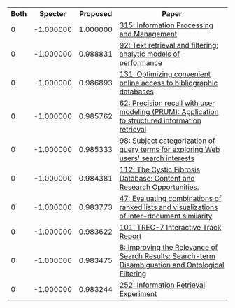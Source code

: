 <html><table><tr>
<th>Both</th>
<th>Specter</th>
<th>Proposed</th>
<th>Paper</th>
</tr>
<tr>
<td>0</td>
<td>-1.000000</td>
<td>1.000000</td>
<td><a href="https://www.semanticscholar.org/paper/06e0c859e0f0232619db155442e8cbc2d1417188">315: Information Processing and Management</a></td>
</tr>
<tr>
<td>0</td>
<td>-1.000000</td>
<td>0.988831</td>
<td><a href="https://www.semanticscholar.org/paper/0e2d26ff37d117ee0c936b6945055452a10c3c94">92: Text retrieval and filtering: analytic models of performance</a></td>
</tr>
<tr>
<td>0</td>
<td>-1.000000</td>
<td>0.986893</td>
<td><a href="https://www.semanticscholar.org/paper/14d643cc15d3de797506bc3e406d66eee7839214">131: Optimizing convenient online access to bibliographic databases</a></td>
</tr>
<tr>
<td>0</td>
<td>-1.000000</td>
<td>0.985762</td>
<td><a href="https://www.semanticscholar.org/paper/f93cc3d1f90448ca48b268b54b80797a7745d3ae">62: Precision recall with user modeling (PRUM): Application to structured information retrieval</a></td>
</tr>
<tr>
<td>0</td>
<td>-1.000000</td>
<td>0.985333</td>
<td><a href="https://www.semanticscholar.org/paper/b30a139c102d82be63c9b3337c9c55af9ae734a7">98: Subject categorization of query terms for exploring Web users' search interests</a></td>
</tr>
<tr>
<td>0</td>
<td>-1.000000</td>
<td>0.984381</td>
<td><a href="https://www.semanticscholar.org/paper/bfd812243a92ead9612ab523fd9ca4714dd22b40">112: The Cystic Fibrosis Database: Content and Research Opportunities.</a></td>
</tr>
<tr>
<td>0</td>
<td>-1.000000</td>
<td>0.983773</td>
<td><a href="https://www.semanticscholar.org/paper/7ac31744cbb36e64fcbaf45e411933be7e5d47b5">47: Evaluating combinations of ranked lists and visualizations of inter-document similarity</a></td>
</tr>
<tr>
<td>0</td>
<td>-1.000000</td>
<td>0.983622</td>
<td><a href="https://www.semanticscholar.org/paper/d451142548236b93fcdf63fdaf49f036582b69d1">101: TREC-7 Interactive Track Report</a></td>
</tr>
<tr>
<td>0</td>
<td>-1.000000</td>
<td>0.983475</td>
<td><a href="https://www.semanticscholar.org/paper/9137e08a7e5e53b0d8e34b3b54d661421a234ca4">8: Improving the Relevance of Search Results: Search-term Disambiguation and Ontological Filtering</a></td>
</tr>
<tr>
<td>0</td>
<td>-1.000000</td>
<td>0.983244</td>
<td><a href="https://www.semanticscholar.org/paper/17038386573b250f294301258ba89a7e39117d7d">252: Information Retrieval Experiment</a></td>
</tr>
</table></html>
